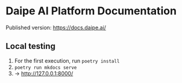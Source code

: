 # Daipe AI Platform Documentation

Published version: https://docs.daipe.ai/


## Local testing

1. For the first execution, run `poetry install`
2. `poetry run mkdocs serve`
3. -> http://127.0.0.1:8000/
